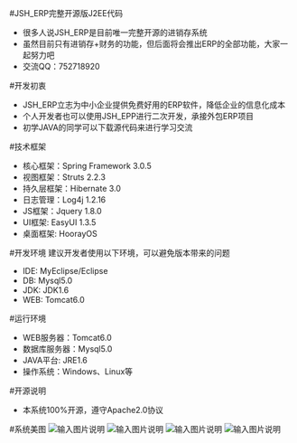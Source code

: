 #JSH_ERP完整开源版J2EE代码
* 很多人说JSH_ERP是目前唯一完整开源的进销存系统
* 虽然目前只有进销存+财务的功能，但后面将会推出ERP的全部功能，大家一起努力吧
* 交流QQ：752718920

#开发初衷
* JSH_ERP立志为中小企业提供免费好用的ERP软件，降低企业的信息化成本
* 个人开发者也可以使用JSH_EPP进行二次开发，承接外包ERP项目
* 初学JAVA的同学可以下载源代码来进行学习交流

#技术框架
* 核心框架：Spring Framework 3.0.5
* 视图框架：Struts 2.2.3
* 持久层框架：Hibernate 3.0
* 日志管理：Log4j 1.2.16
* JS框架：Jquery 1.8.0
* UI框架: EasyUI 1.3.5
* 桌面框架: HoorayOS

#开发环境
建议开发者使用以下环境，可以避免版本带来的问题
* IDE: MyEclipse/Eclipse
* DB: Mysql5.0
* JDK: JDK1.6
* WEB: Tomcat6.0

#运行环境
* WEB服务器：Tomcat6.0
* 数据库服务器：Mysql5.0
* JAVA平台: JRE1.6
* 操作系统：Windows、Linux等

#开源说明
* 本系统100%开源，遵守Apache2.0协议

#系统美图
![输入图片说明](http://git.oschina.net/uploads/images/2017/0108/150544_853dcc2e_852955.png "进销存模块")
![输入图片说明](http://git.oschina.net/uploads/images/2017/0108/150620_dc5adac7_852955.png "报表查询模块")
![输入图片说明](http://git.oschina.net/uploads/images/2017/0108/150646_a7cbb9c9_852955.png "基础数据模块")
![输入图片说明](http://git.oschina.net/uploads/images/2017/0108/150703_46711f40_852955.png "系统管理模块")